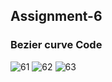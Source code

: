 ## Assignment-6 

### Bezier curve Code

![61](https://user-images.githubusercontent.com/72682683/131010293-c513accb-2c3c-46a3-a7de-03e5423492a3.png)
![62](https://user-images.githubusercontent.com/72682683/131010303-c2abf7f5-b0f1-4555-8c7c-fac7078fdd7d.png)
![63](https://user-images.githubusercontent.com/72682683/131010312-f81bf9b9-55f2-4fa9-b566-71fd6fa5ac57.png)
